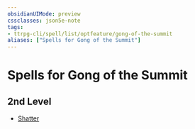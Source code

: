 ```yaml
---
obsidianUIMode: preview
cssclasses: json5e-note
tags:
- ttrpg-cli/spell/list/optfeature/gong-of-the-summit
aliases: ["Spells for Gong of the Summit"]
---
```

# Spells for Gong of the Summit

## 2nd Level

- [Shatter](/CLI/spells/shatter.md "PHB")